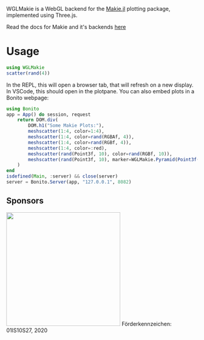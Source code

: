 WGLMakie is a WebGL backend for the [Makie.jl](https://www.github.com/MakieOrg/Makie.jl) plotting package, implemented using Three.js.

Read the docs for Makie and it's backends [here](http://docs.makie.org)

# Usage

```julia
using WGLMakie
scatter(rand(4))
```

In the REPL, this will open a browser tab, that will refresh on a new display.
In VSCode, this should open in the plotpane.
You can also embed plots in a Bonito webpage:

```julia
using Bonito
app = App() do session, request
    return DOM.div(
        DOM.h1("Some Makie Plots:"),
        meshscatter(1:4, color=1:4),
        meshscatter(1:4, color=rand(RGBAf, 4)),
        meshscatter(1:4, color=rand(RGBf, 4)),
        meshscatter(1:4, color=:red),
        meshscatter(rand(Point3f, 10), color=rand(RGBf, 10)),
        meshscatter(rand(Point3f, 10), marker=WGLMakie.Pyramid(Point3f(0), 1f0, 1f0)),
    )
end
isdefined(Main, :server) && close(server)
server = Bonito.Server(app, "127.0.0.1", 8082)
```

## Sponsors

<img src="https://github.com/MakieOrg/Makie.jl/blob/master/assets/BMBF_gefoerdert_2017_en.jpg?raw=true" width="300"/>
Förderkennzeichen: 01IS10S27, 2020
